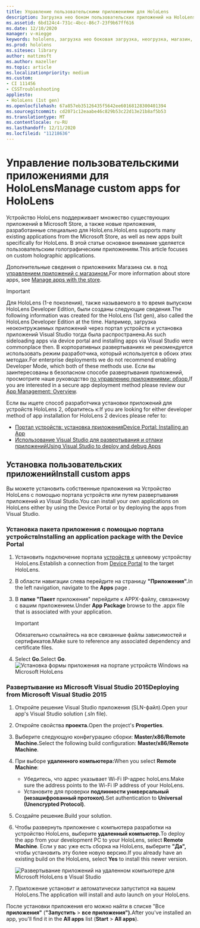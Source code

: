 ```yaml
---
title: Управление пользовательскими приложениями для HoloLens
description: Загрузка нео боком пользовательских приложений на HoloLens. Узнайте больше об установке и установке голографических приложений.
ms.assetid: 6bd124c4-731c-4bcc-86c7-23f9b67ff616
ms.date: 12/10/2020
manager: v-miegge
keywords: hololens, загрузка нео боковая загрузка, неогрузка, магазин, uwp, приложение, установка
ms.prod: hololens
ms.sitesec: library
author: mattzmsft
ms.author: mazeller
ms.topic: article
ms.localizationpriority: medium
ms.custom:
- CI 111456
- CSSTroubleshooting
appliesto:
- HoloLens (1st gen)
ms.openlocfilehash: 67a857eb35126435f5642ee60168128300401394
ms.sourcegitcommit: cd2071c12eaabe46c829b53c22d13e21b8af5b53
ms.translationtype: MT
ms.contentlocale: ru-RU
ms.lasthandoff: 12/11/2020
ms.locfileid: "11218636"
---
```

# <span data-ttu-id="7f183-105">Управление пользовательскими приложениями для HoloLens</span><span class="sxs-lookup"><span data-stu-id="7f183-105">Manage custom apps for HoloLens</span></span>

<span data-ttu-id="7f183-106">Устройство HoloLens поддерживает множество существующих приложений в Microsoft Store, а также новые приложения, разработанные специально для HoloLens.</span><span class="sxs-lookup"><span data-stu-id="7f183-106">HoloLens supports many existing applications from the Microsoft Store, as well as new apps built specifically for HoloLens.</span></span> <span data-ttu-id="7f183-107">В этой статье основное внимание уделяется пользовательским голографическим приложениям.</span><span class="sxs-lookup"><span data-stu-id="7f183-107">This article focuses on custom holographic applications.</span></span>  

<span data-ttu-id="7f183-108">Дополнительные сведения о приложениях Магазина см. в под [управлением приложений с магазином.](holographic-store-apps.md)</span><span class="sxs-lookup"><span data-stu-id="7f183-108">For more information about store apps, see [Manage apps with the store](holographic-store-apps.md).</span></span>

> [!IMPORTANT]
> <span data-ttu-id="7f183-109">Для HoloLens (1-е поколения), также называемого в то время выпуском HoloLens Developer Edition, были созданы следующие сведения.</span><span class="sxs-lookup"><span data-stu-id="7f183-109">The following information was created for the HoloLens (1st gen), also called the HoloLens Developer Edition at the time.</span></span> <span data-ttu-id="7f183-110">Например, загрузка неоконтружаемых приложений через портал устройств и установка приложений Visual Studio тогда была распространена.</span><span class="sxs-lookup"><span data-stu-id="7f183-110">As such sideloading apps via device portal and installing apps via Visual Studio were commonplace then.</span></span> <span data-ttu-id="7f183-111">В корпоративных развертываниях не рекомендуется использовать режим разработчика, который используется в обоих этих методах.</span><span class="sxs-lookup"><span data-stu-id="7f183-111">For enterprise deployments we do not recommend enabling Developer Mode, which both of these methods use.</span></span> <span data-ttu-id="7f183-112">Если вы заинтересованы в безопасном способе развертывания приложений, просмотрите наше руководство [по управлению приложениями: обзор.](app-deploy-overview.md)</span><span class="sxs-lookup"><span data-stu-id="7f183-112">If you are interested in a secure app deployment method please review our [App Management: Overview](app-deploy-overview.md).</span></span>
>
> <span data-ttu-id="7f183-113">Если вы ищете способ разработчика установки приложений для устройств HoloLens 2, обратитесь к:</span><span class="sxs-lookup"><span data-stu-id="7f183-113">If you are looking for either developer method of app installation for HoloLens 2 devices please refer to:</span></span>
> - [<span data-ttu-id="7f183-114">Портал устройств: установка приложения</span><span class="sxs-lookup"><span data-stu-id="7f183-114">Device Portal: Installing an App</span></span>](https://docs.microsoft.com/windows/mixed-reality/develop/platform-capabilities-and-apis/using-the-windows-device-portal#installing-an-app)
> - [<span data-ttu-id="7f183-115">Использование Visual Studio для развертывания и отлаки приложений</span><span class="sxs-lookup"><span data-stu-id="7f183-115">Using Visual Studio to deploy and debug Apps</span></span>](https://docs.microsoft.com/windows/mixed-reality/develop/platform-capabilities-and-apis/using-visual-studio)

## <span data-ttu-id="7f183-116">Установка пользовательских приложений</span><span class="sxs-lookup"><span data-stu-id="7f183-116">Install custom apps</span></span>

<span data-ttu-id="7f183-117">Вы можете установить собственные приложения на Устройство HoloLens с помощью портала устройств или путем развертывания приложений из Visual Studio.</span><span class="sxs-lookup"><span data-stu-id="7f183-117">You can install your own applications on HoloLens either by using the Device Portal or by deploying the apps from Visual Studio.</span></span>

### <span data-ttu-id="7f183-118">Установка пакета приложения с помощью портала устройств</span><span class="sxs-lookup"><span data-stu-id="7f183-118">Installing an application package with the Device Portal</span></span>

1. <span data-ttu-id="7f183-119">Установить подключение портала [устройств к](https://docs.microsoft.com/windows/mixed-reality/using-the-windows-device-portal) целевому устройству HoloLens.</span><span class="sxs-lookup"><span data-stu-id="7f183-119">Establish a connection from [Device Portal](https://docs.microsoft.com/windows/mixed-reality/using-the-windows-device-portal) to the target HoloLens.</span></span>
1. <span data-ttu-id="7f183-120">В области навигации слева перейдите на страницу **"Приложения".**</span><span class="sxs-lookup"><span data-stu-id="7f183-120">In the left navigation, navigate to the **Apps** page .</span></span>
1. <span data-ttu-id="7f183-121">В **папке "Пакет** приложения" перейдите к APPX-файлу, связанному с вашим приложением.</span><span class="sxs-lookup"><span data-stu-id="7f183-121">Under **App Package** browse to the .appx file that is associated with your application.</span></span>
   > [!IMPORTANT]
   > <span data-ttu-id="7f183-122">Обязательно ссылайтесь на все связанные файлы зависимостей и сертификатов.</span><span class="sxs-lookup"><span data-stu-id="7f183-122">Make sure to reference any associated dependency and certificate files.</span></span>

1. <span data-ttu-id="7f183-123">Select **Go**.</span><span class="sxs-lookup"><span data-stu-id="7f183-123">Select **Go**.</span></span>
   ![Установка формы приложения на портале устройств Windows на Microsoft HoloLens](images/deviceportal-appmanager.jpg)

### <span data-ttu-id="7f183-125">Развертывание из Microsoft Visual Studio 2015</span><span class="sxs-lookup"><span data-stu-id="7f183-125">Deploying from Microsoft Visual Studio 2015</span></span>

1. <span data-ttu-id="7f183-126">Откройте решение Visual Studio приложения (SLN-файл).</span><span class="sxs-lookup"><span data-stu-id="7f183-126">Open your app's Visual Studio solution (.sln file).</span></span>
1. <span data-ttu-id="7f183-127">Откройте свойства **проекта.**</span><span class="sxs-lookup"><span data-stu-id="7f183-127">Open the project's **Properties**.</span></span>
1. <span data-ttu-id="7f183-128">Выберите следующую конфигурацию сборки: **Master/x86/Remote Machine.**</span><span class="sxs-lookup"><span data-stu-id="7f183-128">Select the following build configuration: **Master/x86/Remote Machine**.</span></span>
1. <span data-ttu-id="7f183-129">При выборе **удаленного компьютера:**</span><span class="sxs-lookup"><span data-stu-id="7f183-129">When you select **Remote Machine**:</span></span>
   - <span data-ttu-id="7f183-130">Убедитесь, что адрес указывает Wi-Fi IP-адрес holoLens.</span><span class="sxs-lookup"><span data-stu-id="7f183-130">Make sure the address points to the Wi-Fi IP address of your HoloLens.</span></span>
   - <span data-ttu-id="7f183-131">Установите для проверки **подлинности универсальный (незашифрованный протокол).**</span><span class="sxs-lookup"><span data-stu-id="7f183-131">Set authentication to **Universal (Unencrypted Protocol)**.</span></span>
1. <span data-ttu-id="7f183-132">Создайте решение.</span><span class="sxs-lookup"><span data-stu-id="7f183-132">Build your solution.</span></span>
1. <span data-ttu-id="7f183-133">Чтобы развернуть приложение с компьютера разработки на устройство HoloLens, выберите **удаленный компьютер.**</span><span class="sxs-lookup"><span data-stu-id="7f183-133">To deploy the app from your development PC to your HoloLens, select **Remote Machine**.</span></span> <span data-ttu-id="7f183-134">Если у вас уже есть сборка на HoloLens, выберите **"Да",** чтобы установить эту более новую версию.</span><span class="sxs-lookup"><span data-stu-id="7f183-134">If you already have an existing build on the HoloLens, select **Yes** to install this newer version.</span></span>  

   ![Развертывание приложений на удаленном компьютере для Microsoft HoloLens в Visual Studio](images/vs2015-remotedeployment.jpg)  
1. <span data-ttu-id="7f183-136">Приложение установит и автоматически запустится на вашем HoloLens.</span><span class="sxs-lookup"><span data-stu-id="7f183-136">The application will install and auto launch on your HoloLens.</span></span>

<span data-ttu-id="7f183-137">После установки приложения его можно найти в списке "Все **приложения"** (**"Запустить**  >  **все приложения").**</span><span class="sxs-lookup"><span data-stu-id="7f183-137">After you've installed an app, you'll find it in the **All apps** list (**Start** > **All apps**).</span></span>
